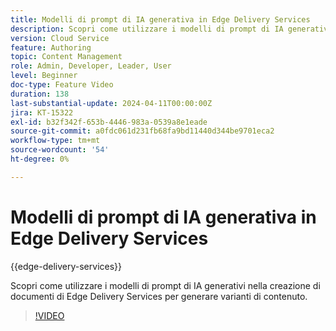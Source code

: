 ```yaml
---
title: Modelli di prompt di IA generativa in Edge Delivery Services
description: Scopri come utilizzare i modelli di prompt di IA generativi nella creazione di documenti di Edge Delivery Services per generare varianti di contenuto.
version: Cloud Service
feature: Authoring
topic: Content Management
role: Admin, Developer, Leader, User
level: Beginner
doc-type: Feature Video
duration: 138
last-substantial-update: 2024-04-11T00:00:00Z
jira: KT-15322
exl-id: b32f342f-653b-4446-983a-0539a8e1eade
source-git-commit: a0fdc061d231fb68fa9bd11440d344be9701eca2
workflow-type: tm+mt
source-wordcount: '54'
ht-degree: 0%

---
```


# Modelli di prompt di IA generativa in Edge Delivery Services

{{edge-delivery-services}}

Scopri come utilizzare i modelli di prompt di IA generativi nella creazione di documenti di Edge Delivery Services per generare varianti di contenuto.

>[!VIDEO](https://video.tv.adobe.com/v/3428307/?learn=on)

